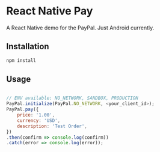 # React Native Pay

A React Native demo for the PayPal. Just Android currently. 

## Installation
```js
npm install
```

## Usage
```js

// ENV available: NO_NETWORK, SANDBOX, PRODUCTION
PayPal.initialize(PayPal.NO_NETWORK, <your_client_id>);
PayPal.pay({
    price: '1.00',
    currency: 'USD',
    description: 'Test Order',
})
.then(confirm => console.log(confirm))
.catch(error => console.log(error));
```